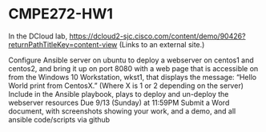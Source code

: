 # CMPE272-HW1

In the DCloud lab,
https://dcloud2-sjc.cisco.com/content/demo/90426?returnPathTitleKey=content-view (Links to an external site.)

Configure Ansible server on ubuntu to deploy a webserver on centos1 and centos2, and bring it up on port 8080 with a web page that is accessible on from the Windows 10 Workstation, wkst1, that displays the message: “Hello World print from CentosX.” (Where X is 1 or 2 depending on the server)
Include in the Ansible playbook, plays to deploy and un-deploy the webserver resources
Due 9/13 (Sunday) at 11:59PM
Submit a Word document, with screenshots showing your work, and a demo, and all ansible code/scripts via github

